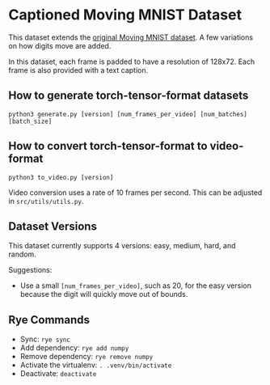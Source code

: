 # Captioned Moving MNIST Dataset

This dataset extends the [original Moving MNIST dataset](https://www.cs.toronto.edu/~nitish/unsupervised_video/). A few
variations on how digits move are added.

In this dataset, each frame is padded to have a resolution of 128x72. Each frame is also provided with a text caption.

## How to generate torch-tensor-format datasets

```shell
python3 generate.py [version] [num_frames_per_video] [num_batches] [batch_size]
```

## How to convert torch-tensor-format to video-format

```shell
python3 to_video.py [version]
```

Video conversion uses a rate of 10 frames per second. This can be adjusted in `src/utils/utils.py`.

## Dataset Versions

This dataset currently supports 4 versions: easy, medium, hard, and random.

Suggestions:

- Use a small `[num_frames_per_video]`, such as 20, for the easy version because the digit will quickly move out of
  bounds.

## Rye Commands

- Sync: `rye sync`
- Add dependency: `rye add numpy`
- Remove dependency: `rye remove numpy`
- Activate the virtualenv: `. .venv/bin/activate`
- Deactivate: `deactivate`

